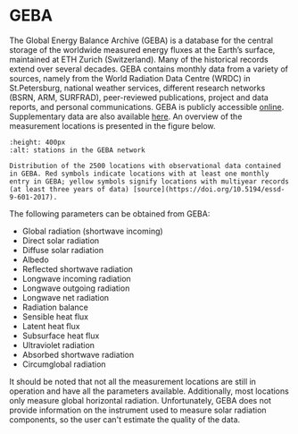 # GEBA

The Global Energy Balance Archive (GEBA) is a database for the central storage of the worldwide measured energy fluxes at the Earth’s surface, maintained at ETH Zurich (Switzerland). Many of the historical records extend over several decades. GEBA contains monthly data from a variety of sources, namely from the World Radiation Data Centre (WRDC) in St.Petersburg, national weather services, different research networks (BSRN, ARM, SURFRAD), peer-reviewed publications, project and data reports, and personal communications. GEBA is publicly accessible [online](http://www.geba.ethz.ch). Supplementary data are also available [here](https://doi.org/10.1594/PANGAEA.873078). An overview of the measurement locations is presented in the figure below.

```{figure} /graphics/geba.png
:height: 400px
:alt: stations in the GEBA network

Distribution of the 2500 locations with observational data contained in GEBA. Red symbols indicate locations with at least one monthly entry in GEBA; yellow symbols signify locations with multiyear records (at least three years of data) [source](https://doi.org/10.5194/essd-9-601-2017).
```

The following parameters can be obtained from GEBA:

* Global radiation (shortwave incoming)
* Direct solar radiation
* Diffuse solar radiation
* Albedo
* Reflected shortwave radiation
* Longwave incoming radiation
* Longwave outgoing radiation
* Longwave net radiation
* Radiation balance
* Sensible heat flux
* Latent heat flux
* Subsurface heat flux
* Ultraviolet radiation
* Absorbed shortwave radiation
* Circumglobal radiation 

It should be noted that not all the measurement locations are still in operation and have all the parameters available. Additionally, most locations only measure global horizontal radiation. Unfortunately, GEBA does not provide information on the instrument used to measure solar radiation components, so the user can't estimate the quality of the data.

